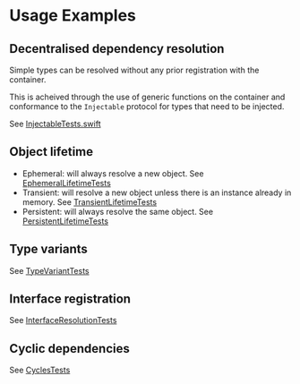 # Usage Examples

## Decentralised dependency resolution

Simple types can be resolved without any prior registration with the container.

This is acheived through the use of generic functions on the container and conformance to the `Injectable` protocol for types that need to be injected.

See [InjectableTests.swift](InjectableTests/InjectableTests.swift)

## Object lifetime

- Ephemeral: will always resolve a new object. See [EphemeralLifetimeTests](InjectableTests/EphemeralLifetimeTests.swift)
- Transient: will resolve a new object unless there is an instance already in memory. See [TransientLifetimeTests](InjectableTests/TransientLifetimeTests.swift)
- Persistent: will always resolve the same object. See [PersistentLifetimeTests](InjectableTests/PersistentLifetimeTests.swift)

## Type variants

See [TypeVariantTests](InjectableTests/TypeVariantTests.swift)

## Interface registration

See [InterfaceResolutionTests](InjectableTests/InterfaceResolutionTests.swift)

## Cyclic dependencies

See [CyclesTests](InjectableTests/CycleTests.swift)

